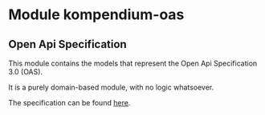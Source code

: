 # Module kompendium-oas

## Open Api Specification

This module contains the models that represent the Open Api Specification 3.0 (OAS).

It is a purely domain-based module, with no logic whatsoever. 

The specification can be found [here](https://swagger.io/specification).

